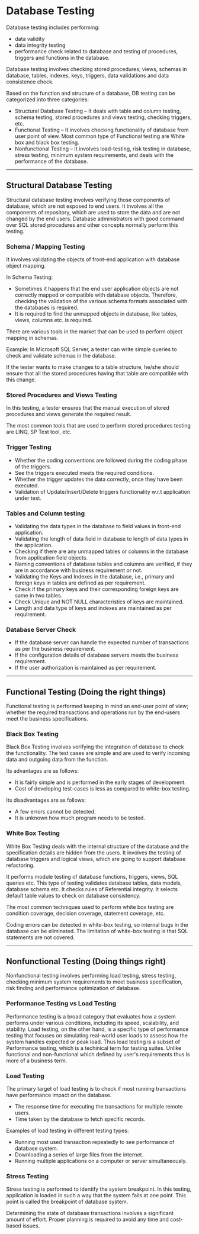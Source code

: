 # Database Testing

Database testing includes performing:

+ data validity
+ data integrity testing
+ performance check related to database and testing of procedures, triggers and functions in the database.

Database testing involves checking stored procedures, views, schemas in database, tables, indexes, keys, triggers, data validations and data consistence check.

Based on the function and structure of a database, DB testing can be categorized into three
categories:

+ Structural Database Testing – It deals with table and column testing, schema testing, stored procedures and views testing, checking triggers, etc.
+ Functional Testing – It involves checking functionality of database from user point of view. Most common type of Functional testing are White box and black box testing.
+ Nonfunctional Testing – It involves load-testing, risk testing in database, stress testing, minimum system requirements, and deals with the performance of the database.

---

## Structural Database Testing

Structural database testing involves verifying those components of database, which are not exposed to end users. It involves all the components of repository, which are used to store the data and are not changed by the end users. Database administrators with good command over SQL stored procedures and other concepts normally perform this testing.

### Schema / Mapping Testing

It involves validating the objects of front-end application with database object mapping.

In Schema Testing:

+ Sometimes it happens that the end user application objects are not correctly mapped or compatible with database objects. Therefore, checking the validation of the various schema formats associated with the databases is required.
+ It is required to find the unmapped objects in database, like tables, views, columns etc. is required.

There are various tools in the market that can be used to perform object mapping in schemas.

Example: In Microsoft SQL Server, a tester can write simple queries to check and validate schemas in the database.

If the tester wants to make changes to a table structure, he/she should ensure that all the stored procedures having that table are compatible with this change.

### Stored Procedures and Views Testing

In this testing, a tester ensures that the manual execution of stored procedures and views generate the required result.

The most common tools that are used to perform stored procedures testing are LINQ, SP Test tool, etc.

### Trigger Testing

+ Whether the coding conventions are followed during the coding phase of the triggers.
+ See the triggers executed meets the required conditions.
+ Whether the trigger updates the data correctly, once they have been executed.
+ Validation of Update/Insert/Delete triggers functionality w.r.t application under test.

### Tables and Column testing

+ Validating the data types in the database to field values in front-end application.
+ Validating the length of data field in database to length of data types in the application.
+ Checking if there are any unmapped tables or columns in the database from application field objects.
+ Naming conventions of database tables and columns are verified, if they are in accordance with business requirement or not.
+ Validating the Keys and Indexes in the database, i.e., primary and foreign keys in tables are defined as per requirement.
+ Check if the primary keys and their corresponding foreign keys are same in two tables.
+ Check Unique and NOT NULL characteristics of keys are maintained.
+ Length and data type of keys and indexes are maintained as per requirement.

### Database Server Check

+ If the database server can handle the expected number of transactions as per the business requirement.
+ If the configuration details of database servers meets the business requirement.
+ If the user authorization is maintained as per requirement.

---

## Functional Testing (Doing the right things)

Functional testing is performed keeping in mind an end-user point of view; whether the required transactions and operations run by the end-users meet the business specifications.

### Black Box Testing

Black Box Testing involves verifying the integration of database to check the functionality. The test cases are simple and are used to verify incoming data and outgoing data from the function.

Its advantages are as follows:

+ It is fairly simple and is performed in the early stages of development.
+ Cost of developing test-cases is less as compared to white-box testing.

Its disadvantages are as follows:

+ A few errors cannot be detected.
+ It is unknown how much program needs to be tested.

### White Box Testing

White Box Testing deals with the internal structure of the database and the specification details are hidden from the users. It involves the testing of database triggers and logical views, which are going to support database refactoring.

It performs module testing of database functions, triggers, views, SQL queries etc. This type of testing validates database tables, data models, database schema etc. It checks rules of Referential integrity. It selects default table values to check on database consistency.

The most common techniques used to perform white box testing are condition coverage, decision coverage, statement coverage, etc.

Coding errors can be detected in white-box testing, so internal bugs in the database can be eliminated. The limitation of white-box testing is that SQL statements are not covered.

---

## Nonfunctional Testing (Doing things right)

Nonfunctional testing involves performing load testing, stress testing, checking minimum system requirements to meet business specification, risk finding and performance optimization of database.

### Performance Testing vs Load Testing

Performance testing is a broad category that evaluates how a system performs under various conditions, including its speed, scalability, and stability. Load testing, on the other hand, is a specific type of performance testing that focuses on simulating real-world user loads to assess how the system handles expected or peak load. Thus load testing is a subset of Performance testing, which is a techinical term for testing suites. Unlike functional and non-functional which defined by user's requirements thus is more of a business term.

### Load Testing

The primary target of load testing is to check if most running transactions have performance impact on the database.

+ The response time for executing the transactions for multiple remote users.
+ Time taken by the database to fetch specific records.

Examples of load testing in different testing types:

+ Running most used transaction repeatedly to see performance of database system.
+ Downloading a series of large files from the internet.
+ Running multiple applications on a computer or server simultaneously.

### Stress Testing

Stress testing is performed to identify the system breakpoint. In this testing, application is loaded in such a way that the system fails at one point. This point is called the breakpoint of database system.

Determining the state of database transactions involves a significant amount of effort. Proper planning is required to avoid any time and cost-based issues.
